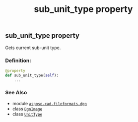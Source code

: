 ﻿---
title: sub_unit_type property
second_title: Aspose.CAD for Python via .NET API References
description: 
type: docs
weight: 250
url: /python-net/aspose.cad.fileformats.dgn/dgnimage/sub_unit_type/
is_root: false
---

## sub_unit_type property


Gets current sub-unit type.
### Definition:
```python
@property
def sub_unit_type(self):
    ...
```

### See Also
* module [`aspose.cad.fileformats.dgn`](../../)
* class [`DgnImage`](/cad/python-net/aspose.cad.fileformats.dgn/dgnimage)
* class [`UnitType`](/cad/python-net/aspose.cad.imageoptions/unittype)
